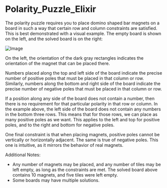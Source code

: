 # Polarity_Puzzle_Elixir

The polarity puzzle requires you to place domino shaped bar magnets on a board in such a way that certain row and column constraints are satisfied. This is best demonstrated with a visual example. The empty board is shown on the left, and the solved board is on the right:

![Image](https://github.com/user-attachments/assets/42cc15a4-438d-485a-a45c-0072632507a3)

On the left, the orientation of the dark gray rectangles indicates the orientation of the magnet that can be placed there.

Numbers placed along the top and left side of the board indicate the precise number of positive poles that must be placed in that column or row. Similarly, numbers along the bottom and right side of the board indicate the precise number of negative poles that must be placed in that column or row.

If a position along any side of the board does not contain a number, then there is no requirement for that particular polarity in that row or column. In the example above, the left side of the board does not contain any numbers in the bottom three rows. This means that for those rows, we can place as many positive poles as we want. This applies to the left and top for positive poles, and to the right and bottom for negative poles.

One final constraint is that when placing magnets, positive poles cannot be vertically or horizontally adjacent. The same is true of negative poles. This one is intuitive, as it mirrors the behavior of real magnets.

Additional Notes:
- Any number of magnets may be placed, and any number of tiles may be left empty, as long as the constraints are met. The solved board above contains 10 magnets, and five tiles were left empty.
- Some boards may have multiple solutions.
